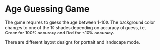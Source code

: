 # Age Guessing Game

The game requires to guess the age between 1-100. The background color changes to one of the 10 shades depending on accuracy of guess, i.e, Green for 100% accuracy and Red for <10% accuracy.

There are different layout designs for portrait and landscape mode.
